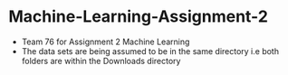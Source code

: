 # Machine-Learning-Assignment-2
- Team 76 for Assignment 2 Machine Learning
- The data sets are being assumed to be in the same directory i.e both folders are within the Downloads directory
